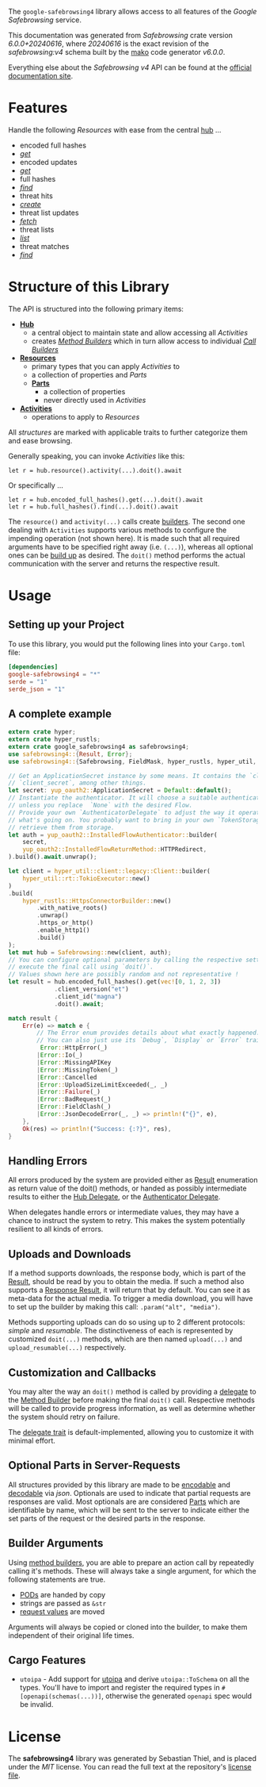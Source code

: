 <!---
DO NOT EDIT !
This file was generated automatically from 'src/generator/templates/api/README.md.mako'
DO NOT EDIT !
-->
The `google-safebrowsing4` library allows access to all features of the *Google Safebrowsing* service.

This documentation was generated from *Safebrowsing* crate version *6.0.0+20240616*, where *20240616* is the exact revision of the *safebrowsing:v4* schema built by the [mako](http://www.makotemplates.org/) code generator *v6.0.0*.

Everything else about the *Safebrowsing* *v4* API can be found at the
[official documentation site](https://developers.google.com/safe-browsing/).
# Features

Handle the following *Resources* with ease from the central [hub](https://docs.rs/google-safebrowsing4/6.0.0+20240616/google_safebrowsing4/Safebrowsing) ...

* encoded full hashes
 * [*get*](https://docs.rs/google-safebrowsing4/6.0.0+20240616/google_safebrowsing4/api::EncodedFullHashGetCall)
* encoded updates
 * [*get*](https://docs.rs/google-safebrowsing4/6.0.0+20240616/google_safebrowsing4/api::EncodedUpdateGetCall)
* full hashes
 * [*find*](https://docs.rs/google-safebrowsing4/6.0.0+20240616/google_safebrowsing4/api::FullHashFindCall)
* threat hits
 * [*create*](https://docs.rs/google-safebrowsing4/6.0.0+20240616/google_safebrowsing4/api::ThreatHitCreateCall)
* threat list updates
 * [*fetch*](https://docs.rs/google-safebrowsing4/6.0.0+20240616/google_safebrowsing4/api::ThreatListUpdateFetchCall)
* threat lists
 * [*list*](https://docs.rs/google-safebrowsing4/6.0.0+20240616/google_safebrowsing4/api::ThreatListListCall)
* threat matches
 * [*find*](https://docs.rs/google-safebrowsing4/6.0.0+20240616/google_safebrowsing4/api::ThreatMatchFindCall)




# Structure of this Library

The API is structured into the following primary items:

* **[Hub](https://docs.rs/google-safebrowsing4/6.0.0+20240616/google_safebrowsing4/Safebrowsing)**
    * a central object to maintain state and allow accessing all *Activities*
    * creates [*Method Builders*](https://docs.rs/google-safebrowsing4/6.0.0+20240616/google_safebrowsing4/common::MethodsBuilder) which in turn
      allow access to individual [*Call Builders*](https://docs.rs/google-safebrowsing4/6.0.0+20240616/google_safebrowsing4/common::CallBuilder)
* **[Resources](https://docs.rs/google-safebrowsing4/6.0.0+20240616/google_safebrowsing4/common::Resource)**
    * primary types that you can apply *Activities* to
    * a collection of properties and *Parts*
    * **[Parts](https://docs.rs/google-safebrowsing4/6.0.0+20240616/google_safebrowsing4/common::Part)**
        * a collection of properties
        * never directly used in *Activities*
* **[Activities](https://docs.rs/google-safebrowsing4/6.0.0+20240616/google_safebrowsing4/common::CallBuilder)**
    * operations to apply to *Resources*

All *structures* are marked with applicable traits to further categorize them and ease browsing.

Generally speaking, you can invoke *Activities* like this:

```Rust,ignore
let r = hub.resource().activity(...).doit().await
```

Or specifically ...

```ignore
let r = hub.encoded_full_hashes().get(...).doit().await
let r = hub.full_hashes().find(...).doit().await
```

The `resource()` and `activity(...)` calls create [builders][builder-pattern]. The second one dealing with `Activities`
supports various methods to configure the impending operation (not shown here). It is made such that all required arguments have to be
specified right away (i.e. `(...)`), whereas all optional ones can be [build up][builder-pattern] as desired.
The `doit()` method performs the actual communication with the server and returns the respective result.

# Usage

## Setting up your Project

To use this library, you would put the following lines into your `Cargo.toml` file:

```toml
[dependencies]
google-safebrowsing4 = "*"
serde = "1"
serde_json = "1"
```

## A complete example

```Rust
extern crate hyper;
extern crate hyper_rustls;
extern crate google_safebrowsing4 as safebrowsing4;
use safebrowsing4::{Result, Error};
use safebrowsing4::{Safebrowsing, FieldMask, hyper_rustls, hyper_util, yup_oauth2};

// Get an ApplicationSecret instance by some means. It contains the `client_id` and
// `client_secret`, among other things.
let secret: yup_oauth2::ApplicationSecret = Default::default();
// Instantiate the authenticator. It will choose a suitable authentication flow for you,
// unless you replace  `None` with the desired Flow.
// Provide your own `AuthenticatorDelegate` to adjust the way it operates and get feedback about
// what's going on. You probably want to bring in your own `TokenStorage` to persist tokens and
// retrieve them from storage.
let auth = yup_oauth2::InstalledFlowAuthenticator::builder(
    secret,
    yup_oauth2::InstalledFlowReturnMethod::HTTPRedirect,
).build().await.unwrap();

let client = hyper_util::client::legacy::Client::builder(
    hyper_util::rt::TokioExecutor::new()
)
.build(
    hyper_rustls::HttpsConnectorBuilder::new()
        .with_native_roots()
        .unwrap()
        .https_or_http()
        .enable_http1()
        .build()
);
let mut hub = Safebrowsing::new(client, auth);
// You can configure optional parameters by calling the respective setters at will, and
// execute the final call using `doit()`.
// Values shown here are possibly random and not representative !
let result = hub.encoded_full_hashes().get(vec![0, 1, 2, 3])
             .client_version("et")
             .client_id("magna")
             .doit().await;

match result {
    Err(e) => match e {
        // The Error enum provides details about what exactly happened.
        // You can also just use its `Debug`, `Display` or `Error` traits
         Error::HttpError(_)
        |Error::Io(_)
        |Error::MissingAPIKey
        |Error::MissingToken(_)
        |Error::Cancelled
        |Error::UploadSizeLimitExceeded(_, _)
        |Error::Failure(_)
        |Error::BadRequest(_)
        |Error::FieldClash(_)
        |Error::JsonDecodeError(_, _) => println!("{}", e),
    },
    Ok(res) => println!("Success: {:?}", res),
}

```
## Handling Errors

All errors produced by the system are provided either as [Result](https://docs.rs/google-safebrowsing4/6.0.0+20240616/google_safebrowsing4/common::Result) enumeration as return value of
the doit() methods, or handed as possibly intermediate results to either the
[Hub Delegate](https://docs.rs/google-safebrowsing4/6.0.0+20240616/google_safebrowsing4/common::Delegate), or the [Authenticator Delegate](https://docs.rs/yup-oauth2/*/yup_oauth2/trait.AuthenticatorDelegate.html).

When delegates handle errors or intermediate values, they may have a chance to instruct the system to retry. This
makes the system potentially resilient to all kinds of errors.

## Uploads and Downloads
If a method supports downloads, the response body, which is part of the [Result](https://docs.rs/google-safebrowsing4/6.0.0+20240616/google_safebrowsing4/common::Result), should be
read by you to obtain the media.
If such a method also supports a [Response Result](https://docs.rs/google-safebrowsing4/6.0.0+20240616/google_safebrowsing4/common::ResponseResult), it will return that by default.
You can see it as meta-data for the actual media. To trigger a media download, you will have to set up the builder by making
this call: `.param("alt", "media")`.

Methods supporting uploads can do so using up to 2 different protocols:
*simple* and *resumable*. The distinctiveness of each is represented by customized
`doit(...)` methods, which are then named `upload(...)` and `upload_resumable(...)` respectively.

## Customization and Callbacks

You may alter the way an `doit()` method is called by providing a [delegate](https://docs.rs/google-safebrowsing4/6.0.0+20240616/google_safebrowsing4/common::Delegate) to the
[Method Builder](https://docs.rs/google-safebrowsing4/6.0.0+20240616/google_safebrowsing4/common::CallBuilder) before making the final `doit()` call.
Respective methods will be called to provide progress information, as well as determine whether the system should
retry on failure.

The [delegate trait](https://docs.rs/google-safebrowsing4/6.0.0+20240616/google_safebrowsing4/common::Delegate) is default-implemented, allowing you to customize it with minimal effort.

## Optional Parts in Server-Requests

All structures provided by this library are made to be [encodable](https://docs.rs/google-safebrowsing4/6.0.0+20240616/google_safebrowsing4/common::RequestValue) and
[decodable](https://docs.rs/google-safebrowsing4/6.0.0+20240616/google_safebrowsing4/common::ResponseResult) via *json*. Optionals are used to indicate that partial requests are responses
are valid.
Most optionals are are considered [Parts](https://docs.rs/google-safebrowsing4/6.0.0+20240616/google_safebrowsing4/common::Part) which are identifiable by name, which will be sent to
the server to indicate either the set parts of the request or the desired parts in the response.

## Builder Arguments

Using [method builders](https://docs.rs/google-safebrowsing4/6.0.0+20240616/google_safebrowsing4/common::CallBuilder), you are able to prepare an action call by repeatedly calling it's methods.
These will always take a single argument, for which the following statements are true.

* [PODs][wiki-pod] are handed by copy
* strings are passed as `&str`
* [request values](https://docs.rs/google-safebrowsing4/6.0.0+20240616/google_safebrowsing4/common::RequestValue) are moved

Arguments will always be copied or cloned into the builder, to make them independent of their original life times.

[wiki-pod]: http://en.wikipedia.org/wiki/Plain_old_data_structure
[builder-pattern]: http://en.wikipedia.org/wiki/Builder_pattern
[google-go-api]: https://github.com/google/google-api-go-client

## Cargo Features

* `utoipa` - Add support for [utoipa](https://crates.io/crates/utoipa) and derive `utoipa::ToSchema` on all
the types. You'll have to import and register the required types in `#[openapi(schemas(...))]`, otherwise the
generated `openapi` spec would be invalid.


# License
The **safebrowsing4** library was generated by Sebastian Thiel, and is placed
under the *MIT* license.
You can read the full text at the repository's [license file][repo-license].

[repo-license]: https://github.com/Byron/google-apis-rsblob/main/LICENSE.md

